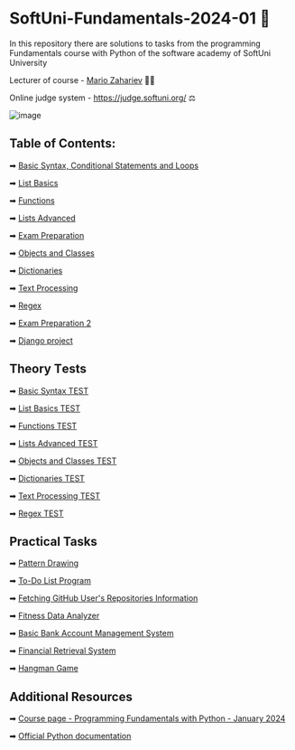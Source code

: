 # SoftUni-Fundamentals-2024-01 🏫
In this repository there are solutions to tasks from the programming Fundamentals course with Python of the software academy of SoftUni University 

Lecturer of course - [Mario Zahariev](https://www.linkedin.com/in/mario-zahariev-753a7b202/) 🐱‍🚀

Online judge system - https://judge.softuni.org/ ⚖ 
 
![image](https://user-images.githubusercontent.com/68993494/185683680-bcfefe65-88fb-4192-b0b2-ff9130c39487.png) 

## Table of Contents:
➡ [Basic Syntax, Conditional Statements and Loops](https://github.com/zahariev-webbersof/python-fundamentals-01-2024/tree/main/basic_syntax)

➡ [List Basics](https://github.com/zahariev-webbersof/python-fundamentals-01-2024/tree/main/list_basics)

➡ [Functions](https://github.com/zahariev-webbersof/python-fundamentals-01-2024/tree/main/functions)

➡ [Lists Advanced](https://github.com/zahariev-webbersof/python-fundamentals-01-2024/tree/main/lists_advanced)

➡ [Exam Preparation](https://github.com/zahariev-webbersof/python-fundamentals-01-2024/tree/main/first_exam_preparation)

➡ [Objects and Classes](https://github.com/zahariev-webbersof/python-fundamentals-01-2024/tree/main/objects_and_classes)

➡ [Dictionaries](https://github.com/zahariev-webbersof/python-fundamentals-01-2024/tree/main/dictionaries) 

➡ [Text Processing](https://github.com/zahariev-webbersof/python-fundamentals-01-2024/tree/main/text_processing)

➡ [Regex](https://github.com/zahariev-webbersof/python-fundamentals-01-2024/tree/main/regex)

➡ [Exam Preparation 2](https://github.com/zahariev-webbersof/python-fundamentals-01-2024/tree/main/exam_preparation_2)

➡ [Django project]()


## Theory Тests
➡ [Basic Syntax TEST](https://github.com/zahariev-webbersof/python-fundamentals-01-2024/blob/main/Basic%20Syntax.md)

➡ [List Basics TEST](https://github.com/zahariev-webbersof/python-fundamentals-01-2024/blob/main/List%20Basics%20TEST.md)

➡ [Functions TEST](https://github.com/zahariev-webbersof/python-fundamentals-01-2024/blob/main/Functions.md)
  
➡ [Lists Advanced TEST](https://github.com/zahariev-webbersof/python-fundamentals-01-2024/blob/main/List%20advanced%20TEST.md)

➡ [Objects and Classes TEST](https://github.com/zahariev-webbersof/python-fundamentals-01-2024/blob/main/Objects%20and%20Classes%20TEST.md)

➡ [Dictionaries TEST](https://github.com/zahariev-webbersof/python-fundamentals-01-2024/blob/main/Dictionaries%20TEST.md)

➡ [Text Processing TEST](https://github.com/zahariev-webbersof/python-fundamentals-01-2024/blob/main/Text%20Processing%20TEST.md)

➡ [Regex TEST](https://github.com/zahariev-webbersof/python-fundamentals-01-2024/blob/main/Regex%20TEST.md)

## Practical Tasks
➡ [Pattern Drawing](https://github.com/zahariev-webbersof/python-fundamentals-01-2024/blob/main/Pattern%20Drawing.md)

➡ [To-Do List Program](https://github.com/zahariev-webbersof/python-fundamentals-01-2024/blob/main/To-Do%20List%20Program.md)

➡ [Fetching GitHub User's Repositories Information](https://github.com/zahariev-webbersof/python-fundamentals-01-2024/blob/main/Fetching%20GitHub%20User's%20Repositories%20Information.md)

➡ [Fitness Data Analyzer](https://github.com/zahariev-webbersof/python-fundamentals-01-2024/blob/main/Fitness%20Data%20Analyzer.md)

➡ [Basic Bank Account Management System](https://github.com/zahariev-webbersof/python-fundamentals-01-2024/blob/main/Basic%20Bank%20Account%20Management%20System.md)

➡ [Financial Retrieval System](https://github.com/zahariev-webbersof/python-fundamentals-01-2024/blob/main/Financial%20Data%20Retrieval%20System.md)

➡ [Hangman Game](https://github.com/zahariev-webbersof/python-fundamentals-01-2024/blob/main/Hangman%20Game.MD)

## Additional Resources 

➡ [Course page - Programming Fundamentals with Python - January 2024](https://softuni.bg/trainings/4379/programming-fundamentals-with-python-january-2024)

➡ [Official Python documentation](https://docs.python.org/3/)
